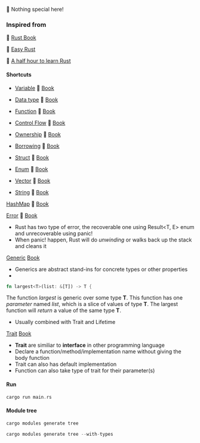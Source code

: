 🦀 Nothing special here!

### Inspired from

📌 [Rust Book](https://doc.rust-lang.org/book/)

📌 [Easy Rust](https://dhghomon.github.io/easy_rust/)

📌 [A half hour to learn Rust](https://fasterthanli.me/articles/a-half-hour-to-learn-rust)

#### Shortcuts

- [Variable](https://github.com/mhnaufal/rust-book/blob/main/src/variable.rs) 🔰 [Book](https://doc.rust-lang.org/book/ch03-01-variables-and-mutability.html)

- [Data type](https://github.com/mhnaufal/rust-book/blob/main/src/data_types.rs) 🔰 [Book](https://doc.rust-lang.org/book/ch03-02-data-types.html)

- [Function](https://github.com/mhnaufal/rust-book/blob/main/src/function.rs) 🔰 [Book](https://doc.rust-lang.org/book/ch03-03-how-functions-work.html)

- [Control Flow](https://github.com/mhnaufal/rust-book/blob/main/src/control_flow.rs) 🔰 [Book](https://doc.rust-lang.org/book/ch03-05-control-flow.html)

- [Ownership](https://github.com/mhnaufal/rust-book/blob/main/src/ownership.rs) 🔰 [Book](https://doc.rust-lang.org/book/ch04-01-what-is-ownership.html)

- [Borrowing](https://github.com/mhnaufal/rust-book/blob/main/src/borrowing.rs) 🔰 [Book](https://doc.rust-lang.org/book/ch04-02-references-and-borrowing.html)

- [Struct](https://github.com/mhnaufal/rust-book/blob/main/src/struct.rs) 🔰 [Book](https://doc.rust-lang.org/book/ch05-01-defining-structs.html)

- [Enum](https://github.com/mhnaufal/rust-book/blob/main/src/enum.rs) 🔰 [Book](https://doc.rust-lang.org/book/ch06-01-defining-an-enum.html)

- [Vector](https://github.com/mhnaufal/rust-book/blob/main/src/vectors.rs) 🔰 [Book](https://doc.rust-lang.org/book/ch08-01-vectors.html)

- [String](https://github.com/mhnaufal/rust-book/blob/main/src/strings.rs) 🔰 [Book](https://doc.rust-lang.org/book/https://doc.rust-lang.org/book/ch08-02-strings.html)

[HashMap](https://github.com/mhnaufal/rust-book/blob/main/src/maps.rs) 🔰 [Book](https://doc.rust-lang.org/book/ch08-03-hash-maps.html)

[Error](https://github.com/mhnaufal/rust-book/blob/main/src/errors.rs) 🔰 [Book](https://doc.rust-lang.org/book/ch09-00-error-handling.html)

- Rust has two type of error, the recoverable one using Result<T, E> enum and unrecoverable using panic!
- When panic! happen, Rust will do _unwinding_ or walks back up the stack and cleans it

[Generic](https://github.com/mhnaufal/rust-book/blob/main/src/generic.rs) [Book](https://doc.rust-lang.org/stable/book/ch10-00-generics.html)

- Generics are abstract stand-ins for concrete types or other properties
-

```rust
fn largest<T>(list: &[T]) -> T {
```

The function _largest_ is generic over some type **T**. This function has one _parameter_ named _list_, which is a slice of values of type **T**. The largest function will _return_ a value of the same type **T**.

- Usually combined with Trait and Lifetime

[Trait](https://github.com/mhnaufal/rust-book/blob/main/src/trait.rs) [Book](https://doc.rust-lang.org/stable/book/ch10-02-traits.html)

- **Trait** are similiar to **interface** in other programming language
- Declare a function/method/implementation name without giving the body function
- Trait can also has default implementation
- Function can also take type of trait for their parameter(s)

#### Run

```rust
cargo run main.rs
```

#### Module tree

```rust
cargo modules generate tree
```

```rust
cargo modules generate tree --with-types
```
